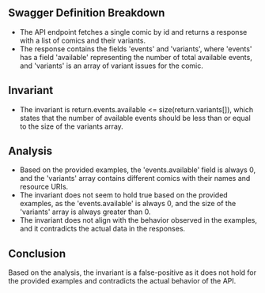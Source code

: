 ## Swagger Definition Breakdown
- The API endpoint fetches a single comic by id and returns a response with a list of comics and their variants.
- The response contains the fields 'events' and 'variants', where 'events' has a field 'available' representing the number of total available events, and 'variants' is an array of variant issues for the comic.

## Invariant
- The invariant is return.events.available <= size(return.variants[]), which states that the number of available events should be less than or equal to the size of the variants array.

## Analysis
- Based on the provided examples, the 'events.available' field is always 0, and the 'variants' array contains different comics with their names and resource URIs.
- The invariant does not seem to hold true based on the provided examples, as the 'events.available' is always 0, and the size of the 'variants' array is always greater than 0.
- The invariant does not align with the behavior observed in the examples, and it contradicts the actual data in the responses.

## Conclusion
Based on the analysis, the invariant is a false-positive as it does not hold for the provided examples and contradicts the actual behavior of the API.

